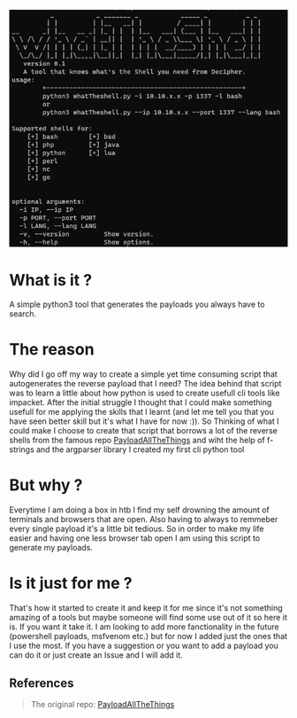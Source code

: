 ![](banner.PNG)

# What is it ?
A simple python3 tool that generates the payloads you always have to search.

# The reason
Why did I go off my way to create a simple yet time consuming script that autogenerates the reverse payload that I need? The idea behind that script was to learn a little about how python is used to create usefull cli tools like impacket. After the initial struggle I thought that I could make something usefull for me applying the skills that I learnt (and let me tell you that you have seen better skill but it's what I have for now :)). So Thinking of what I could make I choose to create that script that borrows a lot of the reverse shells from the famous repo [PayloadAllTheThings](https://github.com/swisskyrepo/PayloadsAllTheThings/blob/master/Methodology%20and%20Resources/Reverse%20Shell%20Cheatsheet.md) and wiht the help of f-strings and the argparser library I created my first cli python tool

# But why ?
Everytime I am doing a box in htb I find my self drowning the amount of terminals and browsers that are open. Also having to always to remmeber every single payload it's a little bit tedious. So in order to make my life easier and having one less browser tab open I am using this script to generate my payloads.

# Is it just for me ?
That's how it started to create it and keep it for me since it's not something amazing of a tools but maybe someone will find some use out of it so here it is. If you want it take it. I am looking to add more fanctionality in the future (powershell payloads, msfvenom etc.) but for now I added just the ones that I use the most. If you have a suggestion or you want to add a payload you can do it or just create an Issue and I will add it.

## References
> The original repo: [PayloadAllTheThings](https://github.com/swisskyrepo/PayloadsAllTheThings)
